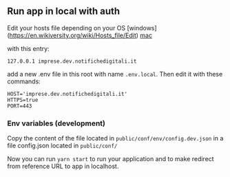 ## Run app in local with auth

Edit your hosts file depending on your OS [windows] (https://en.wikiversity.org/wiki/Hosts_file/Edit) [mac](https://osxdaily.com/2012/08/07/edit-hosts-file-mac-os-x/)

with this entry:

`127.0.0.1 imprese.dev.notifichedigitali.it`

add a new .env file in this root with name `.env.local`. Then edit it with these commands:

```
HOST='imprese.dev.notifichedigitali.it'
HTTPS=true
PORT=443
```
### Env variables (development)

Copy the content of the file located in `public/conf/env/config.dev.json` in a file config.json located in `public/conf/`


Now you can run `yarn start` to run your application and to make redirect from reference URL to app in localhost.


